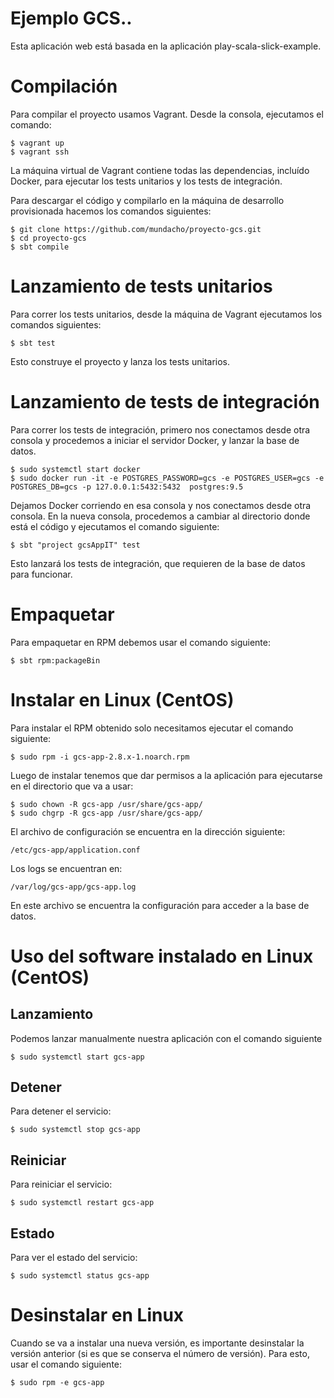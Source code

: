 # Ejemplo GCS..

Esta aplicación web está basada en la aplicación play-scala-slick-example.


# Compilación

Para compilar el proyecto usamos Vagrant. Desde la consola, ejecutamos el
comando:

    $ vagrant up
    $ vagrant ssh

La máquina virtual de Vagrant contiene todas las dependencias, incluído Docker,
para ejecutar los tests unitarios y los tests de integración.

Para descargar el código y compilarlo en la máquina de desarrollo provisionada hacemos los
comandos siguientes:

    $ git clone https://github.com/mundacho/proyecto-gcs.git
    $ cd proyecto-gcs
    $ sbt compile

# Lanzamiento de tests unitarios

Para correr los tests unitarios, desde la máquina de Vagrant ejecutamos los comandos
siguientes:

    $ sbt test

Esto construye el proyecto y lanza los tests unitarios.


# Lanzamiento de tests de integración

Para correr los tests de integración, primero nos conectamos desde otra consola
y procedemos a iniciar el servidor Docker, y lanzar la base de datos.

    $ sudo systemctl start docker
    $ sudo docker run -it -e POSTGRES_PASSWORD=gcs -e POSTGRES_USER=gcs -e POSTGRES_DB=gcs -p 127.0.0.1:5432:5432  postgres:9.5


Dejamos Docker corriendo en esa consola y nos conectamos desde otra consola. En
la nueva consola, procedemos a cambiar al directorio donde está el código y
ejecutamos el comando siguiente:

    $ sbt "project gcsAppIT" test

Esto lanzará los tests de integración, que requieren de la base de datos para
funcionar.

# Empaquetar

Para empaquetar en RPM debemos usar el comando siguiente:

    $ sbt rpm:packageBin

# Instalar en Linux (CentOS)

Para instalar el RPM obtenido solo necesitamos ejecutar el comando siguiente:

    $ sudo rpm -i gcs-app-2.8.x-1.noarch.rpm

Luego de instalar tenemos que dar permisos a la aplicación
 para ejecutarse en el directorio que va a usar:

    $ sudo chown -R gcs-app /usr/share/gcs-app/
    $ sudo chgrp -R gcs-app /usr/share/gcs-app/
    
El archivo de configuración se encuentra en la dirección
 siguiente:
 
    /etc/gcs-app/application.conf

Los logs se encuentran en:

    /var/log/gcs-app/gcs-app.log

En este archivo se encuentra la configuración para acceder a la base de datos.

# Uso del software instalado en Linux (CentOS)

## Lanzamiento

Podemos lanzar manualmente nuestra aplicación con el comando siguiente

    $ sudo systemctl start gcs-app

## Detener

Para detener el servicio:

    $ sudo systemctl stop gcs-app
    
## Reiniciar

Para reiniciar el servicio:

    $ sudo systemctl restart gcs-app
    
## Estado

Para ver el estado del servicio:

    $ sudo systemctl status gcs-app
    
# Desinstalar en Linux

Cuando se va a instalar una nueva versión, es importante desinstalar la versión anterior (si es que se conserva el número de versión). Para esto, usar el comando siguiente:

    $ sudo rpm -e gcs-app
